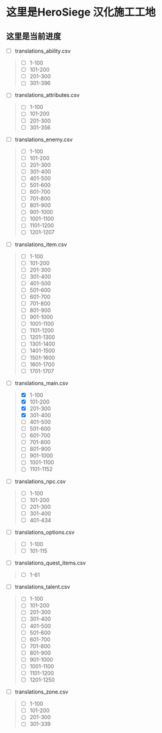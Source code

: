# 这里是HeroSiege 汉化施工工地

## 这里是当前进度

- [ ] translations_ability.csv
> - [ ] 1-100 
> - [ ] 101-200 
> - [ ] 201-300 
> - [ ] 301-396 
- [ ] translations_attributes.csv
> - [ ] 1-100 
> - [ ] 101-200 
> - [ ] 201-300 
> - [ ] 301-356 
- [ ] translations_enemy.csv
> - [ ] 1-100 
> - [ ] 101-200 
> - [ ] 201-300 
> - [ ] 301-400 
> - [ ] 401-500 
> - [ ] 501-600 
> - [ ] 601-700 
> - [ ] 701-800 
> - [ ] 801-900 
> - [ ] 901-1000 
> - [ ] 1001-1100 
> - [ ] 1101-1200 
> - [ ] 1201-1207
- [ ] translations_item.csv
> - [ ] 1-100 
> - [ ] 101-200 
> - [ ] 201-300 
> - [ ] 301-400 
> - [ ] 401-500 
> - [ ] 501-600 
> - [ ] 601-700 
> - [ ] 701-800 
> - [ ] 801-900 
> - [ ] 901-1000 
> - [ ] 1001-1100 
> - [ ] 1101-1200 
> - [ ] 1201-1300
> - [ ] 1301-1400
> - [ ] 1401-1500
> - [ ] 1501-1600
> - [ ] 1601-1700
> - [ ] 1701-1707
- [ ] translations_main.csv
> - [x] 1-100 
> - [x] 101-200 
> - [x] 201-300 
> - [x] 301-400 
> - [ ] 401-500 
> - [ ] 501-600 
> - [ ] 601-700 
> - [ ] 701-800 
> - [ ] 801-900 
> - [ ] 901-1000 
> - [ ] 1001-1100 
> - [ ] 1101-1152
- [ ] translations_npc.csv
> - [ ] 1-100 
> - [ ] 101-200 
> - [ ] 201-300 
> - [ ] 301-400 
> - [ ] 401-434
- [ ] translations_options.csv
> - [ ] 1-100 
> - [ ] 101-115
- [ ] translations_quest_items.csv
> - [ ] 1-61
- [ ] translations_talent.csv
> - [ ] 1-100 
> - [ ] 101-200 
> - [ ] 201-300 
> - [ ] 301-400 
> - [ ] 401-500 
> - [ ] 501-600 
> - [ ] 601-700 
> - [ ] 701-800 
> - [ ] 801-900 
> - [ ] 901-1000 
> - [ ] 1001-1100 
> - [ ] 1101-1200 
> - [ ] 1201-1250
- [ ] translations_zone.csv
> - [ ] 1-100 
> - [ ] 101-200 
> - [ ] 201-300 
> - [ ] 301-339
